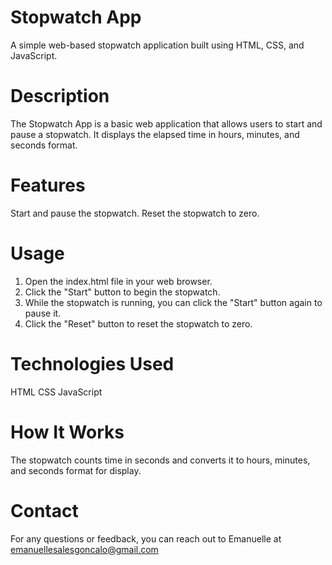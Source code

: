 # Stopwatch App
A simple web-based stopwatch application built using HTML, CSS, and JavaScript.

# Description
The Stopwatch App is a basic web application that allows users to start and pause a stopwatch. It displays the elapsed time in hours, minutes, and seconds format.

# Features
Start and pause the stopwatch.
Reset the stopwatch to zero.

# Usage
1. Open the index.html file in your web browser.
2. Click the "Start" button to begin the stopwatch.
3. While the stopwatch is running, you can click the "Start" button again to pause it.
4. Click the "Reset" button to reset the stopwatch to zero.

# Technologies Used
HTML
CSS
JavaScript

# How It Works
The stopwatch counts time in seconds and converts it to hours, minutes, and seconds format for display.

# Contact
For any questions or feedback, you can reach out to Emanuelle at emanuellesalesgoncalo@gmail.com

